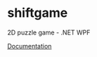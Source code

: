 # shiftgame
2D puzzle game - .NET WPF


[Documentation](https://github.com/melisek/shiftgame/blob/master/Dokumentacio.pdf)
